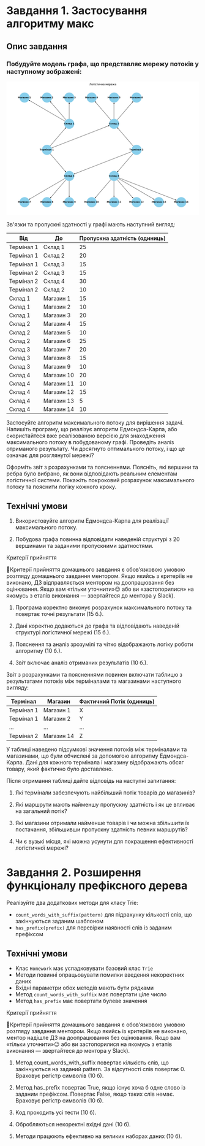 # Завдання 1. Застосування алгоритму макс

## Опис завдання

### Побудуйте модель графа, що представляє мережу потоків у наступному зображені:

![](image.png)

Зв'язки та пропускні здатності у графі мають наступний вигляд:

| Від        | До         | Пропускна здатність (одиниць) |
| ---------- | ---------- | ----------------------------- |
| Термінал 1 | Склад 1    | 25                            |
| Термінал 1 | Склад 2    | 20                            |
| Термінал 1 | Склад 3    | 15                            |
| Термінал 2 | Склад 3    | 15                            |
| Термінал 2 | Склад 4    | 30                            |
| Термінал 2 | Склад 2    | 10                            |
| Склад 1    | Магазин 1  | 15                            |
| Склад 1    | Магазин 2  | 10                            |
| Склад 1    | Магазин 3  | 20                            |
| Склад 2    | Магазин 4  | 15                            |
| Склад 2    | Магазин 5  | 10                            |
| Склад 2    | Магазин 6  | 25                            |
| Склад 3    | Магазин 7  | 20                            |
| Склад 3    | Магазин 8  | 15                            |
| Склад 3    | Магазин 9  | 10                            |
| Склад 4    | Магазин 10 | 20                            |
| Склад 4    | Магазин 11 | 10                            |
| Склад 4    | Магазин 12 | 15                            |
| Склад 4    | Магазин 13 | 5                             |
| Склад 4    | Магазин 14 | 10                            |

Застосуйте алгоритм максимального потоку для вирішення задачі. Напишіть програму, що реалізує алгоритм Едмондса-Карпа, або скористайтеся вже реалізованою версією для знаходження максимального потоку в побудованому графі. Проведіть аналіз отриманого результату. Чи досягнуто оптимального потоку, і що це означає для розглянутої мережі?

Оформіть звіт з розрахунками та поясненнями. Поясніть, які вершини та ребра було вибрано, як вони відповідають реальним елементам логістичної системи. Покажіть покроковий розрахунок максимального потоку та пояснити логіку кожного кроку.

## Технічні умови

1. Використовуйте алгоритм Едмондса-Карпа для реалізації максимального потоку.

2. Побудова графа повинна відповідати наведеній структурі з 20 вершинами та заданими пропускними здатностями.

Критерії прийняття

📌Критерії прийняття домашнього завдання є обов’язковою умовою розгляду домашнього завдання ментором. Якщо якийсь з критеріїв не виконано, ДЗ відправляється ментором на доопрацювання без оцінювання. Якщо вам «тільки уточнити»😉 або ви «застопорилися» на якомусь з етапів виконання — звертайтеся до ментора у Slack).

1. Програма коректно виконує розрахунок максимального потоку та повертає точні результати (15 б.).

2. Дані коректно додаються до графа та відповідають наведеній структурі логістичної мережі (15 б.).

3. Пояснення та аналіз зрозумілі та чітко відображають логіку роботи алгоритму (10 б.).

4. Звіт включає аналіз отриманих результатів (10 б.).

Звіт з розрахунками та поясненнями повинен включати таблицю з результатами потоків між терміналами та магазинами наступного вигляду:

| Термінал   | Магазин    | Фактичний Потік (одиниць) |
| ---------- | ---------- | ------------------------- |
| Термінал 1 | Магазин 1  | X                         |
| Термінал 1 | Магазин 2  | Y                         |
| …          | …          | …                         |
| Термінал 2 | Магазин 14 | Z                         |

У таблиці наведено підсумкові значення потоків між терміналами та магазинами, що були обчислені за допомогою алгоритму Едмондса-Карпа. Дані для кожного термінала і магазину відображають обсяг товару, який фактично було доставлено.

Після отримання таблиці дайте відповідь на наступні запитання:

1. Які термінали забезпечують найбільший потік товарів до магазинів?

2. Які маршрути мають найменшу пропускну здатність і як це впливає на загальний потік?

3. Які магазини отримали найменше товарів і чи можна збільшити їх постачання, збільшивши пропускну здатність певних маршрутів?

4. Чи є вузькі місця, які можна усунути для покращення ефективності логістичної мережі?

# Завдання 2. Розширення функціоналу префіксного дерева

Реалізуйте два додаткових методи для класу Trie:

- `count_words_with_suffix(pattern)` для підрахунку кількості слів, що закінчуються заданим шаблоном
- `has_prefix(prefix)` для перевірки наявності слів із заданим префіксом

## Технічні умови

- Клас `Homework` має успадковувати базовий клас `Trie`
- Методи повинні опрацьовувати помилки введення некоректних даних
- Вхідні параметри обох методів мають бути рядками
- Метод `count_words_with_suffix` має повертати ціле число
- Метод `has_prefix` має повертати булеве значення

Критерії прийняття

📌Критерії прийняття домашнього завдання є обов’язковою умовою розгляду завдання ментором. Якщо якийсь із критеріїв не виконано, ментор надішле ДЗ на доопрацювання без оцінювання. Якщо вам «тільки уточнити»😉 або ви застопорилися на якомусь з етапів виконання — звертайтеся до ментора у Slack).

1. Метод count_words_with_suffix повертає кількість слів, що закінчуються на заданий pattern. За відсутності слів повертає 0. Враховує регістр символів (10 б).

2. Метод has_prefix повертає True, якщо існує хоча б одне слово із заданим префіксом. Повертає False, якщо таких слів немає. Враховує регістр символів (10 б).

3. Код проходить усі тести (10 б).

4. Обробляються некоректні вхідні дані (10 б).

5. Методи працюють ефективно на великих наборах даних (10 б).

